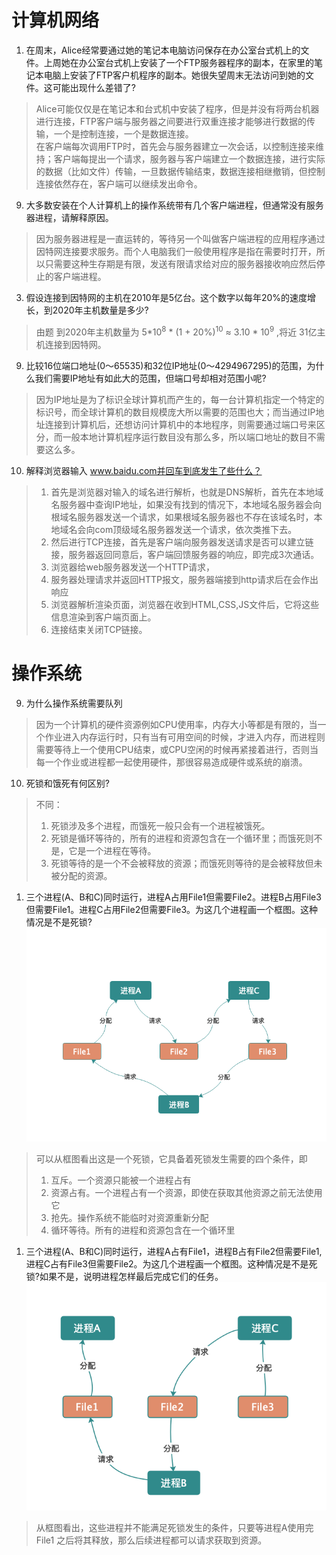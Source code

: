 # 计算机网络
1. 在周末，Alice经常要通过她的笔记本电脑访问保存在办公室台式机上的文件。上周她在办公室台式机上安装了一个FTP服务器程序的副本，在家里的笔记本电脑上安装了FTP客户机程序的副本。她很失望周末无法访问到她的文件。这可能出现什么差错了?  
> Alice可能仅仅是在笔记本和台式机中安装了程序，但是并没有将两台机器进行连接，FTP客户端与服务器之间要进行双重连接才能够进行数据的传输，一个是控制连接，一个是数据连接。  
> 在客户端每次调用FTP时，首先会与服务器建立一次会话，以控制连接来维持；客户端每提出一个请求，服务器与客户端建立一个数据连接，进行实际的数据（比如文件）传输，一旦数据传输结束，数据连接相继撤销，但控制连接依然存在，客户端可以继续发出命令。

9.  大多数安装在个人计算机上的操作系统带有几个客户端进程，但通常没有服务器进程，请解释原因。  
> 因为服务器进程是一直运转的，等待另一个叫做客户端进程的应用程序通过因特网连接要求服务。而个人电脑我们一般使用程序是指在需要时打开，所以只需要这种生存期是有限，发送有限请求给对应的服务器接收响应然后停止的客户端进程。  

3. 假设连接到因特网的主机在2010年是5亿台。这个数字以每年20%的速度增长，到2020年主机数量是多少?  
> 由题 到2020年主机数量为 5*10<sup>8</sup> * (1 + 20%)<sup>10</sup> ≈ 3.10 * 10<sup>9</sup> ,将近 31亿主机连接到因特网。

9. 比较16位端口地址(0〜65535)和32位IP地址(0〜4294967295)的范围，为什么我们需要IP地址有如此大的范围，但端口号却相对范围小呢?  
> 因为IP地址是为了标识全球计算机而产生的，每一台计算机指定一个特定的标识号，而全球计算机的数目规模庞大所以需要的范围也大；而当通过IP地址连接到计算机后，还想访问计算机中的本地程序，则需要通过端口号来区分，而一般本地计算机程序运行数目没有那么多，所以端口地址的数目不需要这么多。

10. 解释浏览器输入 www.baidu.com并回车到底发生了些什么？  
> 1. 首先是浏览器对输入的域名进行解析，也就是DNS解析，首先在本地域名服务器中查询IP地址，如果没有找到的情况下，本地域名服务器会向根域名服务器发送一个请求，如果根域名服务器也不存在该域名时，本地域名会向com顶级域名服务器发送一个请求，依次类推下去。
> 2. 然后进行TCP连接，首先是客户端向服务器发送请求是否可以建立链接，服务器返回同意后，客户端回馈服务器的响应，即完成3次通话。
> 3. 浏览器给web服务器发送一个HTTP请求，
> 4. 服务器处理请求并返回HTTP报文，服务器端接到http请求后在会作出响应
> 5. 浏览器解析渲染页面，浏览器在收到HTML,CSS,JS文件后，它将这些信息渲染到客户端页面上。
> 6. 连接结束关闭TCP链接。

# 操作系统  
9. 为什么操作系统需要队列
> 因为一个计算机的硬件资源例如CPU使用率，内存大小等都是有限的，当一个作业进入内存运行时，只有当有可用空间的时候，才进入内存，而进程则需要等待上一个使用CPU结束，或CPU空闲的时候再紧接着进行，否则当每一个作业或进程都一起使用硬件，那很容易造成硬件或系统的崩溃。

10. 死锁和饿死有何区别?
> 不同：  
> 1. 死锁涉及多个进程，而饿死一般只会有一个进程被饿死。
> 2. 死锁是循环等待的，所有的进程和资源包含在一个循环里；而饿死则不是，它是一个进程在等待。
> 3. 死锁等待的是一个不会被释放的资源；而饿死则等待的是会被释放但未被分配的资源。

1. 三个进程(A、B和C)同时运行，进程A占用File1但需要File2。进程B占用File3但需要File1。进程C占用File2但需要File3。为这几个进程画一个框图。这种情况是不是死锁?  
![框图](https://github.com/lioil9/note-book/blob/master/image/%E6%AD%BB%E9%94%81.png)   
> 可以从框图看出这是一个死锁，它具备着死锁发生需要的四个条件，即
> 1. 互斥。一个资源只能被一个进程占有
> 2. 资源占有。一个进程占有一个资源，即使在获取其他资源之前无法使用它
> 3. 抢先。操作系统不能临时对资源重新分配
> 4. 循环等待。所有的进程和资源包含在一个循环里

1.  三个进程(A、B和C)同时运行，进程A占有File1，进程B占有File2但需要File1,进程C占有File3但需要File2。为这几个进程画一个框图。这种情况是不是死锁?如果不是，说明进程怎样最后完成它们的任务。  
![习题](https://github.com/lioil9/note-book/blob/master/image/%E7%BB%83%E4%B9%A0%E9%A2%9810.png)  
> 从框图看出，这些进程并不能满足死锁发生的条件，只要等进程A使用完 File1 之后将其释放，那么后续进程都可以请求获取到资源。
